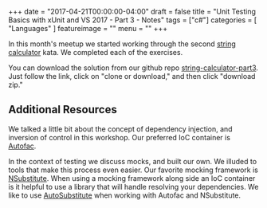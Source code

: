 +++
date = "2017-04-21T00:00:00-04:00"
draft = false
title = "Unit Testing Basics with xUnit and VS 2017 - Part 3 - Notes"
tags = ["c#"]
categories = [ "Languages" ]
featureimage = ""
menu = ""
+++

In this month's meetup we started working through the second [string calculator](http://osherove.com/tdd-kata-2/) kata. We completed each of the exercises. 

You can download the solution from our github repo [string-calculator-part3](https://github.com/LearnToCodeGrandRapids/string-calculator-part3). Just follow the link, click on "clone or download," and then click "download zip."

## Additional Resources

We talked a little bit about the concept of dependency injection, and inversion of control in this workshop. Our preferred IoC container is [Autofac](https://autofac.org/).

In the context of testing we discuss mocks, and built our own. We illuded to tools that make this process even easier. Our favorite mocking framework is [NSubstitute](http://nsubstitute.github.io/). When using a mocking framework along side an IoC container is it helpful to use a library that will handle resolving your dependencies. We like to use [AutoSubstitute](https://github.com/MRCollective/AutofacContrib.NSubstitute) when working with Autofac and NSubstitute.